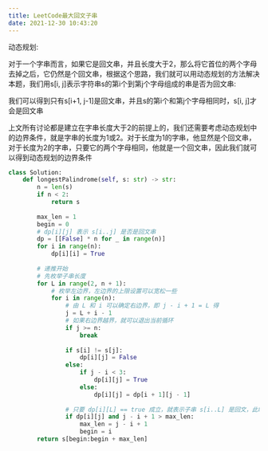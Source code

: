 ```yaml
---
title: LeetCode最大回文子串
date: 2021-12-30 10:43:20
---
```


动态规划:

对于一个字串而言，如果它是回文串，并且长度大于2，那么将它首位的两个字母去掉之后，它仍然是个回文串，根据这个思路，我们就可以用动态规划的方法解决本题，我们用s[i, j]表示字符串s的第i个到第j个字母组成的串是否为回文串:

我们可以得到只有s[i+1, j-1]是回文串，并且s的第i个和第j个字母相同时，s[i, j]才会是回文串

上文所有讨论都是建立在字串长度大于2的前提上的，我们还需要考虑动态规划中的边界条件，就是字串的长度为1或2。对于长度为1的字串，他显然是个回文串，对于长度为2的字串，只要它的两个字母相同，他就是一个回文串，因此我们就可以得到动态规划的边界条件

```python
class Solution:
    def longestPalindrome(self, s: str) -> str:
        n = len(s)
        if n < 2:
            return s
        
        max_len = 1
        begin = 0
        # dp[i][j] 表示 s[i..j] 是否是回文串
        dp = [[False] * n for _ in range(n)]
        for i in range(n):
            dp[i][i] = True
        
        # 递推开始
        # 先枚举子串长度
        for L in range(2, n + 1):
            # 枚举左边界，左边界的上限设置可以宽松一些
            for i in range(n):
                # 由 L 和 i 可以确定右边界，即 j - i + 1 = L 得
                j = L + i - 1
                # 如果右边界越界，就可以退出当前循环
                if j >= n:
                    break
                    
                if s[i] != s[j]:
                    dp[i][j] = False 
                else:
                    if j - i < 3:
                        dp[i][j] = True
                    else:
                        dp[i][j] = dp[i + 1][j - 1]
                
                # 只要 dp[i][L] == true 成立，就表示子串 s[i..L] 是回文，此时记录回文长度和起始位置
                if dp[i][j] and j - i + 1 > max_len:
                    max_len = j - i + 1
                    begin = i
        return s[begin:begin + max_len]
```



